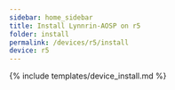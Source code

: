 ```yaml
---
sidebar: home_sidebar
title: Install Lynnrin-AOSP on r5
folder: install
permalink: /devices/r5/install
device: r5
---
```

{% include templates/device_install.md %}
